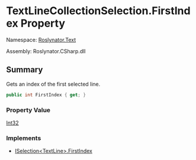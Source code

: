 # TextLineCollectionSelection\.FirstIndex Property

Namespace: [Roslynator.Text](../../README.md)

Assembly: Roslynator\.CSharp\.dll

## Summary

Gets an index of the first selected line\.

```csharp
public int FirstIndex { get; }
```

### Property Value

[Int32](https://docs.microsoft.com/en-us/dotnet/api/system.int32)

### Implements

* [ISelection\<TextLine>.FirstIndex](../../../ISelection-1/FirstIndex/README.md)
